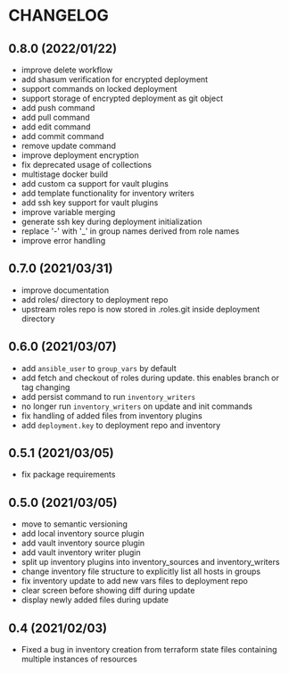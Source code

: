 # CHANGELOG

## 0.8.0 (2022/01/22)
- improve delete workflow
- add shasum verification for encrypted deployment
- support commands on locked deployment
- support storage of encrypted deployment as git object
- add push command
- add pull command
- add edit command
- add commit command
- remove update command
- improve deployment encryption
- fix deprecated usage of collections
- multistage docker build
- add custom ca support for vault plugins
- add template functionality for inventory writers
- add ssh key support for vault plugins
- improve variable merging
- generate ssh key during deployment initialization
- replace '-' with '_' in group names derived from role names
- improve error handling

## 0.7.0 (2021/03/31)
- improve documentation
- add roles/ directory to deployment repo
- upstream roles repo is now stored in .roles.git inside deployment directory

## 0.6.0 (2021/03/07)
- add ``ansible_user`` to ``group_vars`` by default
- add fetch and checkout of roles during update. this enables branch or tag changing
- add persist command to run ``inventory_writers``
- no longer run ``inventory_writers`` on update and init commands
- fix handling of added files from inventory plugins
- add ``deployment.key`` to deployment repo and inventory

## 0.5.1 (2021/03/05)
- fix package requirements

## 0.5.0 (2021/03/05)
- move to semantic versioning
- add local inventory source plugin
- add vault inventory source plugin
- add vault inventory writer plugin
- split up inventory plugins into inventory_sources and inventory_writers
- change inventory file structure to explicitly list all hosts in groups
- fix inventory update to add new vars files to deployment repo
- clear screen before showing diff during update
- display newly added files during update

## 0.4 (2021/02/03)
- Fixed a bug in inventory creation from terraform state files containing multiple instances of resources
